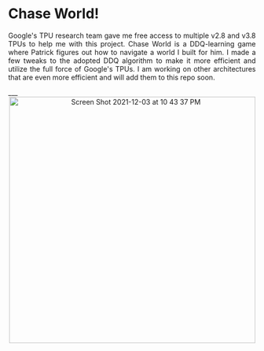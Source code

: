 # Chase World!

<p align='justify'>
Google's TPU research team gave me free access to multiple v2.8 and v3.8 TPUs to help me with this project. 
Chase World is a DDQ-learning game where Patrick figures out how to navigate a world I built for him. I made a few tweaks to the adopted DDQ algorithm to make it more efficient and utilize the full force of Google's TPUs. I am working on other architectures that are even more efficient and will add them to this repo soon.
</p>
___
<div align="center">
<img width="501" alt="Screen Shot 2021-12-03 at 10 43 37 PM" src="https://user-images.githubusercontent.com/76665853/144695775-4fff5954-a3ad-4706-85e5-9755b38c238d.png">
</div>
